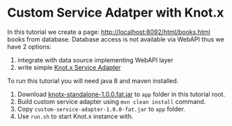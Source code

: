 # Custom Service Adatper with Knot.x

In this tutorial we create a page: [http://localhost:8092/html/books.html](http://localhost:8092/html/books.html) books from database.
Database access is not available via WebAPI thus we have 2 options:

1. integrate with data source implementing WebAPI layer
2. write simple [Knot.x Service Adapter](https://github.com/Cognifide/knotx/wiki/ServiceAdapter)


To run this tutorial you will need java 8 and maven installed.

1. Download [knotx-standalone-1.0.0.fat.jar](https://oss.sonatype.org/content/groups/public/io/knotx/knotx-standalone/1.0.0/knotx-standalone-1.0.0.fat.jar)
to `app` folder in this tutorial root.
3. Build custom service adapter using `mvn clean install` command.
4. Copy `custom-service-adapter-1.0.0-fat.jar` to `app` folder.
5. Use `run.sh` to start Knot.x instance with.